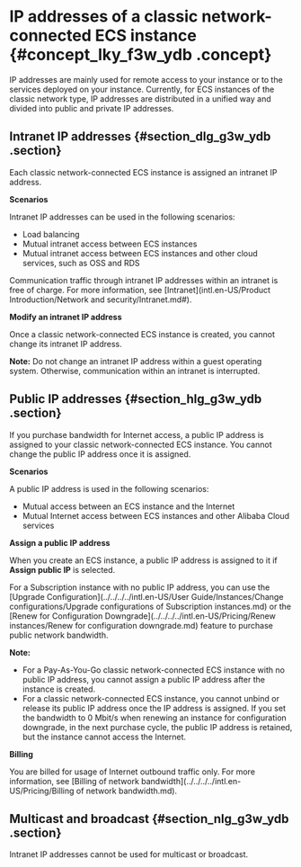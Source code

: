 # IP addresses of a classic network-connected ECS instance {#concept_lky_f3w_ydb .concept}

IP addresses are mainly used for remote access to your instance or to the services deployed on your instance. Currently, for ECS instances of the classic network type, IP addresses are distributed in a unified way and divided into public and private IP addresses.

## Intranet IP addresses {#section_dlg_g3w_ydb .section}

Each classic network-connected ECS instance is assigned an intranet IP address.

**Scenarios**

Intranet IP addresses can be used in the following scenarios:

-   Load balancing
-   Mutual intranet access between ECS instances
-   Mutual intranet access between ECS instances and other cloud services, such as OSS and RDS

Communication traffic through intranet IP addresses within an intranet is free of charge. For more information, see [Intranet](intl.en-US/Product Introduction/Network and security/Intranet.md#).

**Modify an intranet IP address**

Once a classic network-connected ECS instance is created, you cannot change its intranet IP address.

**Note:** Do not change an intranet IP address within a guest operating system. Otherwise, communication within an intranet is interrupted.

## Public IP addresses {#section_hlg_g3w_ydb .section}

If you purchase bandwidth for Internet access, a public IP address is assigned to your classic network-connected ECS instance. You cannot change the public IP address once it is assigned.

**Scenarios**

A public IP address is used in the following scenarios:

-   Mutual access between an ECS instance and the Internet
-   Mutual Internet access between ECS instances and other Alibaba Cloud services

**Assign a public IP address**

When you create an ECS instance, a public IP address is assigned to it if **Assign public IP** is selected.

For a Subscription instance with no public IP address, you can use the [Upgrade Configuration](../../../../intl.en-US/User Guide/Instances/Change configurations/Upgrade configurations of Subscription instances.md) or the [Renew for Configuration Downgrade](../../../../intl.en-US/Pricing/Renew instances/Renew for configuration downgrade.md) feature to purchase public network bandwidth.

**Note:** 

-   For a Pay-As-You-Go classic network-connected ECS instance with no public IP address, you cannot assign a public IP address after the instance is created.
-   For a classic network-connected ECS instance, you cannot unbind or release its public IP address once the IP address is assigned. If you set the bandwidth to 0 Mbit/s when renewing an instance for configuration downgrade, in the next purchase cycle, the public IP address is retained, but the instance cannot access the Internet.

**Billing**

You are billed for usage of Internet outbound traffic only. For more information, see [Billing of network bandwidth](../../../../intl.en-US/Pricing/Billing of network bandwidth.md).

## Multicast and broadcast {#section_nlg_g3w_ydb .section}

Intranet IP addresses cannot be used for multicast or broadcast.

